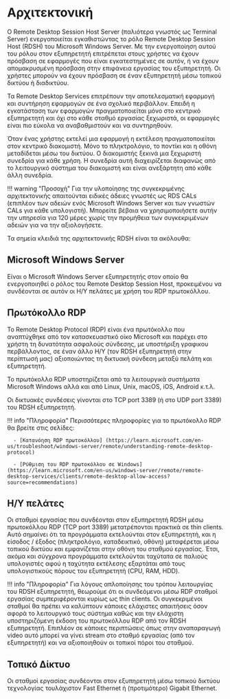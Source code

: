 # Αρχιτεκτονική

Ο Remote Desktop Session Host Server (παλιότερα γνωστός ως Terminal Server) ενεργοποιείται εγκαθιστώντας το ρόλο Remote Desktop Session Host (RDSH) του Microsoft Windows Server. Με την ενεργοποίηση αυτού του ρόλου στον εξυπηρετητή επιτρέπεται στους χρήστες να έχουν πρόσβαση σε εφαρμογές που είναι εγκατεστημένες σε αυτόν, ή να έχουν απομακρυσμένη πρόσβαση στην επιφάνεια εργασίας του εξυπηρετητή. Οι χρήστες μπορούν να έχουν πρόσβαση σε έναν εξυπηρετητή μέσω τοπικού δικτύου ή διαδικτύου.

Τα Remote Desktop Services επιτρέπουν την αποτελεσματική εφαρμογή και συντήρηση εφαρμογών σε ένα σχολικό περιβάλλον. Επειδή η εγκατάσταση των εφαρμογών πραγματοποιείται μόνο στο κεντρικό εξυπηρετητή και όχι στο κάθε σταθμό εργασίας ξεχωριστά, οι εφαρμογές είναι πιο εύκολα να αναβαθμιστούν και να συντηρηθούν.

Όταν ένας χρήστης εκτελεί μια εφαρμογή η εκτέλεση πραγματοποιείται στον κεντρικό διακομιστή. Μόνο το πληκτρολόγιο, το ποντίκι και η οθόνη μεταδίδεται μέσω του δικτύου. Ο διακομιστής ξεκινά μια ξεχωριστή συνεδρία για κάθε χρήση. Η συνεδρία αυτή διαχειρίζεται διαφανώς από το λειτουργικό σύστημα του διακομιστή και είναι ανεξάρτητη από κάθε άλλη συνεδρία.

!!! warning "Προσοχή"
      Για την υλοποίησης της συγκεκριμένης αρχιτεκτονικής απαιτούνται ειδικές άδειες γνωστές ως RDS CALs (επιπλέον των αδειών ενός Microsoft Windows Server και των γνωστών CALs για κάθε υπολογιστή). Μπορείτε βέβαια να χρησιμοποιήσετε αυτήν την υπηρεσία για 120 μέρες χωρίς την προμήθεια των συγκεκριμένων αδειών για να την αξιολογήσετε.

Τα σημεία κλειδιά της αρχιτεκτονικής RDSH είναι τα ακόλουθα:

## Microsoft Windows Server

Είναι ο Microsoft Windows Server εξυπηρετητής στον οποίο θα ενεργοποιηθεί ο ρόλος του Remote Desktop Session Host, προκειμένου να συνδέονται σε αυτόν οι Η/Υ πελάτες με χρήση του RDP πρωτοκόλλου.

## Πρωτόκολλο RDP

Το Remote Desktop Protocol (RDP) είναι ένα πρωτόκολλο που αναπτύχθηκε από τον κατασκευαστικό οίκο Microsoft και παρέχει στο χρήστη τη δυνατότητα ασφαλούς σύνδεσης, με υποστήριξη γραφικου περβάλλοντος, σε έναν άλλο Η/Υ (τον RDSH εξυπηρετητή στην περίπτωσή μας) αξιοποιώντας τη δικτυακή σύνδεση μεταξύ πελάτη και εξυπηρετητή.

Το πρωτόκολλο RDP υποστηρίζεται από τα λειτουργικά συστήματα Microsoft Windows αλλά και από Linux, Unix, macOS, iOS, Android κ.τ.λ.

Οι δικτυακές συνδέσεις γίνονται στο TCP port 3389 (ή στο UDP port 3389) του RDSH εξυπηρετητή.

!!! info "Πληροφορία"
      Περισσότερες πληροφορίες για το πρωτόκολλο RDP θα βρείτε στις σελίδες:

      - [Κατανόηση RDP πρωτοκόλλου] (https://learn.microsoft.com/en-us/troubleshoot/windows-server/remote/understanding-remote-desktop-protocol)
      
      - [Ρύθμιση του RDP πρωτοκόλλου σε Windows] (https://learn.microsoft.com/en-us/windows-server/remote/remote-desktop-services/clients/remote-desktop-allow-access?source=recommendations)

## Η/Υ πελάτες

Οι σταθμοί εργασίας που συνδέονται στον εξυπηρετητή RDSH μέσω πρωτοκόλλου RDP (TCP port 3389) μετατρέπονται πρακτικά σε thin clients. Αυτό σημαίνει ότι τα προγράμματα εκτελούνται στον εξυπηρετητή, και η είσοδος / έξοδος (πληκτρολόγιο, καταδεικτικό, οθόνη) μεταφέρεται μέσω τοπικού δικτύου και εμφανίζεται στην οθόνη του σταθμού εργασίας. Έτσι, ακόμα και σύγχρονα προγράμματα εκτελούνται ταχύτατα σε παλιούς υπολογιστές αφού η ταχύτητα εκτέλεσης εξαρτάται από τους υπολογιστικούς πόρους του εξυπηρετητή (CPU, RAM, HDD).

!!! info "Πληροφορία"
    Για λόγους απλοποίησης του τρόπου λειτουργίας του RDSH εξυπηρετητή, θεωρούμε ότι οι συνδεόμενοι μέσω RDP σταθμοί εργασίας συμπεριφέρονται κυρίως ως thin clients. Οι συγκεκριμένοι σταθμοί θα πρέπει να καλύπτουν κάποιες ελάχιστες απαιτήσεις όσον αφορά το λειτουργικό τους σύστημα καθώς και την ελάχιστη υποστηριζόμενη έκδοση του πρωτοκόλλου RDP από τον RDSH εξυπηρετητή. Επιπλέον σε κάποιες περιπτώσεις όπως στην αναπαραγωγή video αυτό μπορεί να γίνει stream στο σταθμό εργασίας (από τον εξυπηρετητή) και να αξιοποιηθούν οι τοπικοί πόροι του σταθμού.

## Τοπικό Δίκτυο

Οι σταθμοί εργασίας συνδέονται στον εξυπηρετητή μέσω τοπικού δικτύου τεχνολογίας τουλάχιστον Fast Ethernet ή (προτιμότερο) Gigabit Ethernet.
